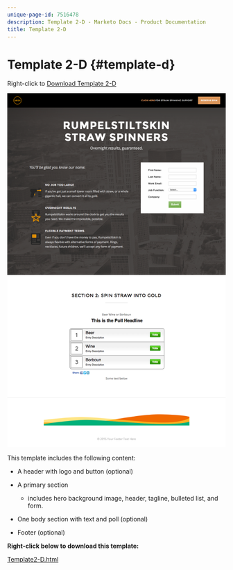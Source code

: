 ```yaml
---
unique-page-id: 7516478
description: Template 2-D - Marketo Docs - Product Documentation
title: Template 2-D
---
```


# Template 2-D {#template-d}

Right-click to [Download Template 2-D](http://docs.marketo.com/download/attachments/7516478/template2-d.html?version=1&modificationdate=1433229358000&api=v2)

![](assets/image2015-6-4-9-3a38-3a47.png)

This template includes the following content:

* A header with logo and button (optional)
* A primary section

    * includes hero background image, header, tagline, bulleted list, and form.

* One body section with text and poll (optional)
* Footer (optional)

**Right-click below to download this template:**

[Template2-D.html](http://docs.marketo.com/download/attachments/7516478/template2-d.html?version=1&modificationdate=1433229358000&api=v2)
